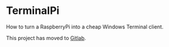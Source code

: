 # TerminalPi
How to turn a RaspberryPi into a cheap Windows Terminal client.

This project has moved to [Gitlab](https://gitlab.com/rhodri/TerminalPi).
